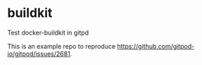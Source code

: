 # buildkit
Test docker-buildkit in gitpd

This is an example repo to reproduce https://github.com/gitpod-io/gitpod/issues/2681.

